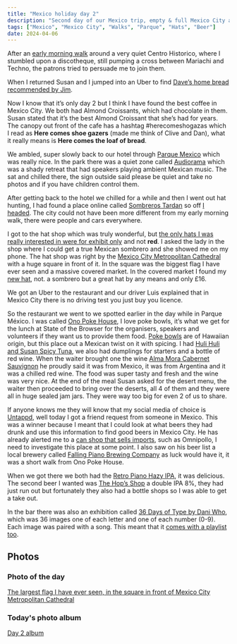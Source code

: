 ```yaml
---
title: "Mexico holiday day 2"
description: "Second day of our Mexico trip, empty & full Mexico City and a new Hat!"
tags: ["Mexico", "Mexico City", "Walks", "Parque", "Hats", "Beer"]
date: 2024-04-06
---
```


After an [early morning walk](https://strava.app.link/CcMMGpaUzIb) around a very quiet Centro Historico, where I stumbled upon a discotheque, still pumping a cross between Mariachi and Techno, the patrons tried to persuade me to join them. 

When I returned Susan and I jumped into an Uber to find [Dave’s home bread](https://maps.app.goo.gl/8cFq3N4cecaxfZ949) [recommended by Jim](https://front-end.social/@eatyourgreens@mastodon.social/112223369138106020). 

Now I know that it’s only day 2 but I think I have found the best coffee in Mexico City. We both had Almond Croissants, which had chocolate in them. Susan stated that it’s the best Almond Croissant that she’s had for years. The canopy out front of the cafe has a hashtag #herecomeshogazas which I read as **Here comes shoe gazers** (made me think of Clive and Dan), what it really means is **Here comes the loaf of bread**. 

We ambled, super slowly back to our hotel through [Parque Mexico](https://en.wikipedia.org/wiki/Parque_M%C3%A9xico) which was really nice. In the park there was a quiet zone called [Audiorama](https://maps.app.goo.gl/wJjQWqyZD2FfEPbp9) which was a shady retreat that had speakers playing ambient Mexican music. The sat and chilled there, the sign outside said please be quiet and take no photos and if you have children control them.

After getting back to the hotel we chilled for a while and then I went out hat hunting, I had found a place online called [Sombreros Tardan](http://www.tardan.com.mx/) so off [I headed](https://www.strava.com/activities/11122640010). The city could not have been more different from my early morning walk, there were people and cars everywhere.

I got to the hat shop which was truly wonderful, but [the only hats I was really interested in were for exhibit only](https://flickr.com/photos/dletorey/53636677990/in/album-72177720316056159/) and not **red**. I asked the lady in the shop where I could get a true Mexican sombrero and she showed me on my phone. The hat shop was right by the [Mexico City Metropolitan Cathedral](https://en.wikipedia.org/wiki/Mexico_City_Metropolitan_Cathedral) with a huge square in front of it. In the square was the biggest flag I have ever seen and a massive covered market. In the covered market I found my [new hat](https://flickr.com/photos/dletorey/53636440793/in/album-72177720316056159/), not. a sombrero but a great hat by any means and only £16.

We got an Uber to the restaurant and our driver Luis explained that in Mexico City there is no driving test you just buy you licence. 

So the restaurant we went to we spotted earlier in the day while in Parque México. I was called [Ono Poke House](https://www.onopokehouse.com/), I love poke bowls, it’s what we get for the lunch at State of the Browser for the organisers, speakers and volunteers if they want us to provide them food. [Poke bowls](https://en.wikipedia.org/wiki/Poke_(dish)) are of Hawaiian origin, but this place out a Mexican twist on it with spicing. I had [Huli Huli and Susan Spicy Tuna](https://www.onopokehouse.com/menu-digital), we also had dumplings for starters and a bottle of red wine. When the waiter brought one the wine [Alma Mora Cabernet Sauvignon](https://www.liverpool.com.mx/tienda/pdp/vino-tinto-alma-mora-cabernet-sauvignon-750-ml/84949591) he proudly said it was from Mexico, it was from Argentina and it was a chilled red wine. The food was super tasty and fresh and the wine was very nice. At the end of the meal Susan asked for the desert menu, the waiter then proceeded to bring over the deserts, all 4 of them and they were all in huge sealed jam jars. They were way too big for even 2 of us to share.

If anyone knows me they will know that my social media of choice is [Untappd](https://untappd.com/user/dletorey), well today I got a friend request from someone in Mexico. This was a winner because  I meant that I could look at what beers they had drunk and use this information to find good beers in Mexico City. He has already alerted me to a [can shop that sells imports](https://cansincueva.com/), such as Omnipollo, I need to investigate this place at some point. I also saw on his beer list a local brewery called [Falling Piano Brewing Company](https://untappd.com/v/falling-piano-brewing-company/7574346) as luck would have it, it was a short walk from Ono Poke House.

When we got there we both had the [Retro Piano Hazy IPA](https://untappd.com/user/dletorey/checkin/1370251700), it was delicious. The second beer I wanted was [The Hop’s Shop](https://untappd.com/user/dletorey/checkin/1370265059) a double IPA 8%, they had just run out but fortunately they also had a bottle shops so I was able to get a take out.

In the bar there was also an exhibition called [36 Days of Type by Dani Who](https://www.instagram.com/dani_who_?igsh=MW5jdnE0MHk0Zzh4cw==), which was 36 images one of each letter and one of each number (0-9). Each image was paired with a song. This meant that it [comes with a playlist too](https://open.spotify.com/playlist/7qahret8Owy7KJKNAMt5WH?si=RKAFEQKNSPGWLNUOpWAXCg&pi=u-EmOVd2aRTvyY).

## Photos

### Photo of the day

[The largest flag I have ever seen, in the square in front of Mexico City Metropolitan Cathedral](https://flickr.com/photos/dletorey/53636441163/in/album-72177720316056159/)

### Today's photo album

[Day 2 album](https://flickr.com/photos/dletorey/albums/72177720316056159)